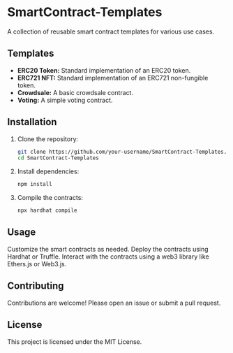 
# SmartContract-Templates

A collection of reusable smart contract templates for various use cases.

## Templates

- **ERC20 Token:** Standard implementation of an ERC20 token.
- **ERC721 NFT:** Standard implementation of an ERC721 non-fungible token.
- **Crowdsale:** A basic crowdsale contract.
- **Voting:** A simple voting contract.

## Installation

1. Clone the repository:
   ```bash
   git clone https://github.com/your-username/SmartContract-Templates.git
   cd SmartContract-Templates
2. Install dependencies:
   ```bash
   npm install

3. Compile the contracts:
   ```bash
   npx hardhat compile

## Usage
Customize the smart contracts as needed.
Deploy the contracts using Hardhat or Truffle.
Interact with the contracts using a web3 library like Ethers.js or Web3.js.

## Contributing
Contributions are welcome! Please open an issue or submit a pull request.

## License
This project is licensed under the MIT License.
